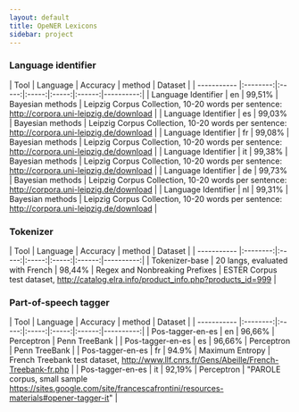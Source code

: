 ```yaml
---
layout: default
title: OpeNER Lexicons
sidebar: project
---
```



### Language identifier

| Tool        | Language | Accuracy    | method | Dataset   |
| ----------- |:--------:|:-----:|:-----:|:-----:|:------:|----------:|
| Language Identifier         | en  |  99,51%   | Bayesian methods | Leipzig Corpus Collection, 10-20 words per sentence: http://corpora.uni-leipzig.de/download |
| Language Identifier         | es  |  99,03%   | Bayesian methods | Leipzig Corpus Collection, 10-20 words per sentence: http://corpora.uni-leipzig.de/download |
| Language Identifier         | fr  |  99,08%   | Bayesian methods | Leipzig Corpus Collection, 10-20 words per sentence: http://corpora.uni-leipzig.de/download |
| Language Identifier         | it  |  99,38%   | Bayesian methods | Leipzig Corpus Collection, 10-20 words per sentence: http://corpora.uni-leipzig.de/download |
| Language Identifier         | de  |  99,73%   | Bayesian methods | Leipzig Corpus Collection, 10-20 words per sentence: http://corpora.uni-leipzig.de/download |
| Language Identifier         | nl  |  99,31%   | Bayesian methods | Leipzig Corpus Collection, 10-20 words per sentence: http://corpora.uni-leipzig.de/download |


### Tokenizer

| Tool        | Language | Accuracy    | method | Dataset   |
| ----------- |:--------:|:-----:|:-----:|:-----:|:------:|----------:|
| Tokenizer-base | 20 langs, evaluated with French | 98,44% | Regex and Nonbreaking Prefixes | ESTER Corpus test dataset, http://catalog.elra.info/product_info.php?products_id=999 |

### Part-of-speech tagger

| Tool        | Language | Accuracy    | method | Dataset   |
| ----------- |:--------:|:-----:|:-----:|:-----:|:------:|----------:|
| Pos-tagger-en-es | en | 96,66% | Perceptron | Penn TreeBank |
| Pos-tagger-en-es | es | 96,66% | Perceptron | Penn TreeBank |
| Pos-tagger-en-es | fr | 94.9% | Maximum Entropy | French Treebank test dataset, http://www.llf.cnrs.fr/Gens/Abeille/French-Treebank-fr.php |
| Pos-tagger-en-es | it | 92,19% | Perceptron | "PAROLE corpus, small sample https://sites.google.com/site/francescafrontini/resources-materials#opener-tagger-it" |



